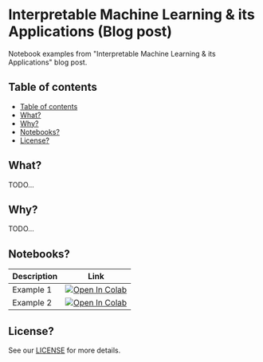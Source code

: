# Interpretable Machine Learning & its Applications (Blog post)

Notebook examples from "Interpretable Machine Learning &amp; its Applications" blog post.

## Table of contents

- [Table of contents](#table-of-contents)
- [What?](#what)
- [Why?](#why)
- [Notebooks?](#notebooks)
- [License?](#license)

## What?

TODO...

## Why?

TODO...

## Notebooks?

Description | Link
--- | ---
Example 1 | <a href="https://colab.research.google.com/github/medoidai/interpretable-machine-learning-blog-notebooks/blob/main/notebooks/example-1.ipynb"><img src="https://colab.research.google.com/assets/colab-badge.svg" alt="Open In Colab"/></a>
Example 2 | <a href="https://colab.research.google.com/github/medoidai/interpretable-machine-learning-blog-notebooks/blob/main/notebooks/example-2.ipynb"><img src="https://colab.research.google.com/assets/colab-badge.svg" alt="Open In Colab"/></a>

## License?

See our [LICENSE](LICENSE) for more details.

